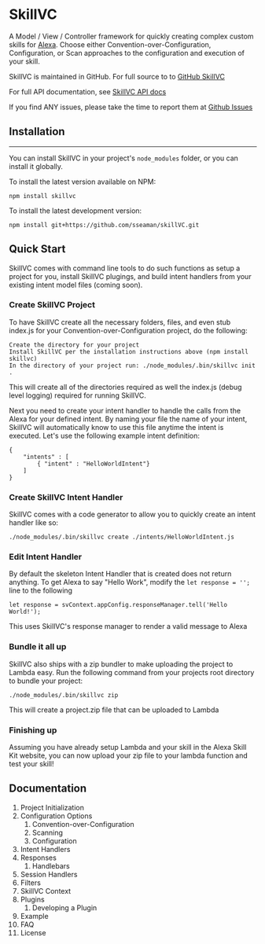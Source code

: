 # SkillVC

A Model / View / Controller framework for quickly creating complex custom skills for [Alexa](https://developer.amazon.com/alexa). 
Choose either Convention-over-Configuration, Configuration, or Scan approaches to the configuration and execution of your skill.

SkillVC is maintained in GitHub.  For full source to to [GitHub SkillVC](https://github.com/sseaman/skillVC)

For full API documentation, see [SkillVC API docs](https://sseaman.github.io/skillVC/)

If you find ANY issues, please take the time to report them at [Github Issues](https://github.com/sseaman/skillVC/issues)

## Installation
-----
You can install SkillVC in your project's `node_modules` folder, or you can install it globally.

To install the latest version available on NPM:

    npm install skillvc

To install the latest development version:

    npm install git+https://github.com/sseaman/skillVC.git

## Quick Start

SkillVC comes with command line tools to do such functions as setup a project for you, install SkillVC plugings, and build intent handlers
from your existing intent model files (coming soon). 

### Create SkillVC Project
To have SkillVC create all the necessary folders, files, and even stub index.js for your Convention-over-Configuration project, do the following:

```
Create the directory for your project
Install SkillVC per the installation instructions above (npm install skillvc)
In the directory of your project run: ./node_modules/.bin/skillvc init .
```
This will create all of the directories required as well the index.js (debug level logging) required for running SkillVC.

Next you need to create your intent handler to handle the calls from the Alexa for your defined intent.  By naming your file the name
of your intent, SkillVC will automatically know to use this file anytime the intent is executed.  Let's use the following example intent
definition:
```
{
    "intents" : [
        { "intent" : "HelloWorldIntent"}
    ]
}
```

### Create SkillVC Intent Handler
SkillVC comes with a code generator to allow you to quickly create an intent handler like so:
```
./node_modules/.bin/skillvc create ./intents/HelloWorldIntent.js
```

### Edit Intent Handler
By default the skeleton Intent Handler that is created does not return anything. To get Alexa to say "Hello Work", modify
the ```let response = '';``` line to the following
```
let response = svContext.appConfig.responseManager.tell('Hello World!');
```

This uses SkillVC's response manager to render a valid message to Alexa

### Bundle it all up
SkillVC also ships with a zip bundler to make uploading the project to Lambda easy.  Run the following command from your projects
root directory to bundle your project:
```
./node_modules/.bin/skillvc zip
```
This will create a project.zip file that can be uploaded to Lambda

### Finishing up
Assuming you have already setup Lambda and your skill in the Alexa Skill Kit website, you can now upload your zip file to your
lambda function and test your skill!


## Documentation
1. Project Initialization
2. Configuration Options
    1. Convention-over-Configuration
    2. Scanning
    3. Configuration
3. Intent Handlers
4. Responses
    1. Handlebars
5. Session Handlers
6. Filters
7. SkillVC Context
8. Plugins
    1. Developing a Plugin
9. Example
10. FAQ
11. License